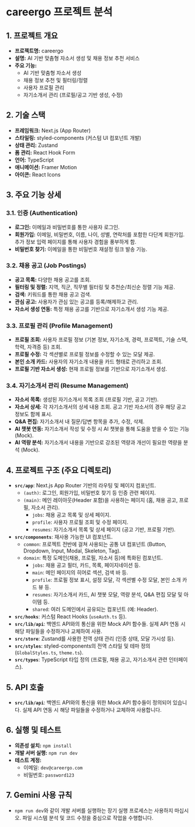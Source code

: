 # careergo 프로젝트 분석

## 1. 프로젝트 개요

- **프로젝트명:** careergo
- **설명:** AI 기반 맞춤형 자소서 생성 및 채용 정보 추천 서비스
- **주요 기능:**
    - AI 기반 맞춤형 자소서 생성
    - 채용 정보 추천 및 필터링/정렬
    - 사용자 프로필 관리
    - 자기소개서 관리 (프로필/공고 기반 생성, 수정)

## 2. 기술 스택

- **프레임워크:** Next.js (App Router)
- **스타일링:** styled-components (커스텀 UI 컴포넌트 개발)
- **상태 관리:** Zustand
- **폼 관리:** React Hook Form
- **언어:** TypeScript
- **애니메이션:** Framer Motion
- **아이콘:** React Icons

## 3. 주요 기능 상세

### 3.1. 인증 (Authentication)
- **로그인:** 이메일과 비밀번호를 통한 사용자 로그인.
- **회원가입:** 이메일, 비밀번호, 이름, 나이, 성별, 연락처를 포함한 다단계 회원가입. 추가 정보 입력 페이지를 통해 사용자 경험을 풍부하게 함.
- **비밀번호 찾기:** 이메일을 통한 비밀번호 재설정 링크 발송 기능.

### 3.2. 채용 공고 (Job Postings)
- **공고 목록:** 다양한 채용 공고를 조회.
- **필터링 및 정렬:** 지역, 직군, 직무별 필터링 및 추천순/최신순 정렬 기능 제공.
- **검색:** 키워드를 통한 채용 공고 검색.
- **관심 공고:** 사용자가 관심 있는 공고를 등록/해제하고 관리.
- **자소서 생성 연동:** 특정 채용 공고를 기반으로 자기소개서 생성 기능 제공.

### 3.3. 프로필 관리 (Profile Management)
- **프로필 조회:** 사용자 프로필 정보 (기본 정보, 자기소개, 경력, 프로젝트, 기술 스택, 학력, 자격증 등) 조회.
- **프로필 수정:** 각 섹션별로 프로필 정보를 수정할 수 있는 모달 제공.
- **본인 소개 카드:** 사용자의 자기소개 내용을 카드 형태로 관리하고 조회.
- **프로필 기반 자소서 생성:** 현재 프로필 정보를 기반으로 자기소개서 생성.

### 3.4. 자기소개서 관리 (Resume Management)
- **자소서 목록:** 생성된 자기소개서 목록 조회 (프로필 기반, 공고 기반).
- **자소서 상세:** 각 자기소개서의 상세 내용 조회. 공고 기반 자소서의 경우 해당 공고 정보도 함께 표시.
- **Q&A 편집:** 자기소개서 내 질문/답변 항목을 추가, 수정, 삭제.
- **AI 챗봇 연동:** 자기소개서 작성 및 수정 시 AI 챗봇을 통해 도움을 받을 수 있는 기능 (Mock).
- **AI 역량 분석:** 자기소개서 내용을 기반으로 강조된 역량과 개선이 필요한 역량을 분석 (Mock).

## 4. 프로젝트 구조 (주요 디렉토리)

- **`src/app`**: Next.js App Router 기반의 라우팅 및 페이지 컴포넌트.
    - `(auth)`: 로그인, 회원가입, 비밀번호 찾기 등 인증 관련 페이지.
    - `(main)`: 메인 레이아웃(Header 포함)을 사용하는 페이지 (홈, 채용 공고, 프로필, 자소서 관리).
        - `jobs`: 채용 공고 목록 및 상세 페이지.
        - `profile`: 사용자 프로필 조회 및 수정 페이지.
        - `resumes`: 자기소개서 목록 및 상세 페이지 (공고 기반, 프로필 기반).
- **`src/components`**: 재사용 가능한 UI 컴포넌트.
    - `common`: 프로젝트 전반에 걸쳐 사용되는 공통 UI 컴포넌트 (Button, Dropdown, Input, Modal, Skeleton, Tag).
    - `domain`: 특정 도메인(채용, 프로필, 자소서 등)에 특화된 컴포넌트.
        - `jobs`: 채용 공고 필터, 카드, 목록, 페이지네이션 등.
        - `main`: 메인 페이지의 히어로 섹션, 검색 바 등.
        - `profile`: 프로필 정보 표시, 설정 모달, 각 섹션별 수정 모달, 본인 소개 카드 뷰 등.
        - `resumes`: 자기소개서 카드, AI 챗봇 모달, 역량 분석, Q&A 편집 모달 및 아이템 등.
        - `shared`: 여러 도메인에서 공유되는 컴포넌트 (예: Header).
- **`src/hooks`**: 커스텀 React Hooks (`useAuth.ts` 등).
- **`src/lib/api`**: 백엔드 API와의 통신을 위한 Mock API 함수들. 실제 API 연동 시 해당 파일들을 수정하거나 교체하여 사용.
- **`src/store`**: Zustand를 사용한 전역 상태 관리 (인증 상태, 모달 가시성 등).
- **`src/styles`**: styled-components의 전역 스타일 및 테마 정의 (`GlobalStyles.ts`, `theme.ts`).
- **`src/types`**: TypeScript 타입 정의 (프로필, 채용 공고, 자기소개서 관련 인터페이스).

## 5. API 호출

- **`src/lib/api`**: 백엔드 API와의 통신을 위한 Mock API 함수들이 정의되어 있습니다. 실제 API 연동 시 해당 파일들을 수정하거나 교체하여 사용합니다.

## 6. 실행 및 테스트

- **의존성 설치:** `npm install`
- **개발 서버 실행:** `npm run dev`
- **테스트 계정:**
    - 이메일: `dev@careergo.com`
    - 비밀번호: `password123`

## 7. Gemini 사용 규칙

- `npm run dev`와 같이 개발 서버를 실행하는 장기 실행 프로세스는 사용하지 마십시오. 파일 시스템 분석 및 코드 수정을 중심으로 작업을 수행합니다.